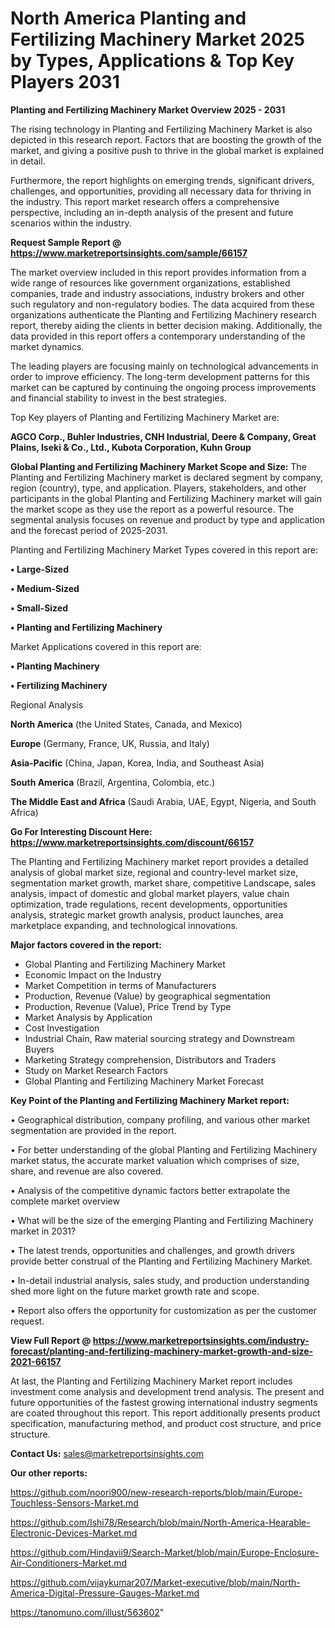 # North America Planting and Fertilizing Machinery Market 2025 by Types, Applications & Top Key Players 2031

<Strong> Planting and Fertilizing Machinery Market Overview 2025 - 2031</strong>

The rising technology in Planting and Fertilizing Machinery Market is also depicted in this research report. Factors that are boosting the growth of the market, and giving a positive push to thrive in the global market is explained in detail.

Furthermore, the report highlights on emerging trends, significant drivers, challenges, and opportunities, providing all necessary data for thriving in the industry. This report market research offers a comprehensive perspective, including an in-depth analysis of the present and future scenarios within the industry.

<strong>Request Sample Report @ <a href=https://www.marketreportsinsights.com/sample/66157>https://www.marketreportsinsights.com/sample/66157</a></strong>

The market overview included in this report provides information from a wide range of resources like government organizations, established companies, trade and industry associations, industry brokers and other such regulatory and non-regulatory bodies. The data acquired from these organizations authenticate the Planting and Fertilizing Machinery research report, thereby aiding the clients in better decision making. Additionally, the data provided in this report offers a contemporary understanding of the market dynamics.

The leading players are focusing mainly on technological advancements in order to improve efficiency. The long-term development patterns for this market can be captured by continuing the ongoing process improvements and financial stability to invest in the best strategies.

Top Key players of Planting and Fertilizing Machinery Market are:

<strong>AGCO Corp., Buhler Industries, CNH Industrial, Deere & Company, Great Plains, Iseki & Co., Ltd., Kubota Corporation, Kuhn Group</strong>

<strong><b>Global Planting and Fertilizing Machinery Market Scope and Size:</b></strong>
The Planting and Fertilizing Machinery market is declared segment by company, region (country), type, and application. Players, stakeholders, and other participants in the global Planting and Fertilizing Machinery market will gain the market scope as they use the report as a powerful resource. The segmental analysis focuses on revenue and product by type and application and the forecast period of 2025-2031.

Planting and Fertilizing Machinery Market Types covered in this report are:

<strong>• Large-Sized

• Medium-Sized

• Small-Sized

• Planting and Fertilizing Machinery</strong>

Market Applications covered in this report are:

<strong>• Planting Machinery

• Fertilizing Machinery</strong> 

Regional Analysis

<strong>North America</strong> (the United States, Canada, and Mexico)

<strong>Europe</strong> (Germany, France, UK, Russia, and Italy)

<strong>Asia-Pacific</strong> (China, Japan, Korea, India, and Southeast Asia)

<strong>South America</strong> (Brazil, Argentina, Colombia, etc.)

<strong>The Middle East and Africa</strong> (Saudi Arabia, UAE, Egypt, Nigeria, and South Africa)

<strong>Go For Interesting Discount Here: <a href=https://www.marketreportsinsights.com/discount/66157>https://www.marketreportsinsights.com/discount/66157</a></strong>

The Planting and Fertilizing Machinery market report provides a detailed analysis of global market size, regional and country-level market size, segmentation market growth, market share, competitive Landscape, sales analysis, impact of domestic and global market players, value chain optimization, trade regulations, recent developments, opportunities analysis, strategic market growth analysis, product launches, area marketplace expanding, and technological innovations.

<strong><b>Major factors covered in the report:</b></strong>
<ul>
  <li>Global Planting and Fertilizing Machinery Market </li>
  <li>Economic Impact on the Industry</li>
  <li>Market Competition in terms of Manufacturers</li>
  <li>Production, Revenue (Value) by geographical segmentation</li>
  <li>Production, Revenue (Value), Price Trend by Type</li>
  <li>Market Analysis by Application</li>
  <li>Cost Investigation</li>
  <li>Industrial Chain, Raw material sourcing strategy and Downstream Buyers</li>
  <li>Marketing Strategy comprehension, Distributors and Traders</li>
  <li>Study on Market Research Factors</li>
  <li>Global Planting and Fertilizing Machinery Market Forecast</li>
</ul>

<strong><b>Key Point of the Planting and Fertilizing Machinery Market report:</b></strong>

• Geographical distribution, company profiling, and various other market segmentation are provided in the report.

• For better understanding of the global Planting and Fertilizing Machinery market status, the accurate market valuation which comprises of size, share, and revenue are also covered.

• Analysis of the competitive dynamic factors better extrapolate the complete market overview

• What will be the size of the emerging Planting and Fertilizing Machinery market in 2031?

• The latest trends, opportunities and challenges, and growth drivers provide better construal of the Planting and Fertilizing Machinery Market.

• In-detail industrial analysis, sales study, and production understanding shed more light on the future market growth rate and scope.

• Report also offers the opportunity for customization as per the customer request.

<strong><b>View Full Report @ <a href=https://www.marketreportsinsights.com/industry-forecast/planting-and-fertilizing-machinery-market-growth-and-size-2021-66157>https://www.marketreportsinsights.com/industry-forecast/planting-and-fertilizing-machinery-market-growth-and-size-2021-66157</a></b></strong>


At last, the Planting and Fertilizing Machinery Market report includes investment come analysis and development trend analysis. The present and future opportunities of the fastest growing international industry segments are coated throughout this report. This report additionally presents product specification, manufacturing method, and product cost structure, and price structure.

<strong>Contact Us:</strong>
sales@marketreportsinsights.com

<strong>Our other reports:</strong>

<a href=https://github.com/noori900/new-research-reports/blob/main/Europe-Touchless-Sensors-Market.md>https://github.com/noori900/new-research-reports/blob/main/Europe-Touchless-Sensors-Market.md</a>

<a href=https://github.com/Ishi78/Research/blob/main/North-America-Hearable-Electronic-Devices-Market.md>https://github.com/Ishi78/Research/blob/main/North-America-Hearable-Electronic-Devices-Market.md</a>

<a href=https://github.com/Hindavii9/Search-Market/blob/main/Europe-Enclosure-Air-Conditioners-Market.md>https://github.com/Hindavii9/Search-Market/blob/main/Europe-Enclosure-Air-Conditioners-Market.md</a>

<a href=https://github.com/vijaykumar207/Market-executive/blob/main/North-America-Digital-Pressure-Gauges-Market.md>https://github.com/vijaykumar207/Market-executive/blob/main/North-America-Digital-Pressure-Gauges-Market.md</a>

<a href=https://tanomuno.com/illust/563602>https://tanomuno.com/illust/563602</a>"
